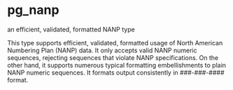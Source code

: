 # pg_nanp
an efficient, validated, formatted NANP type

This type supports efficient, validated, formatted usage of North American Numbering Plan (NANP) data. It only accepts valid NANP numeric sequences, rejecting sequences that violate NANP specifications. On the other hand, it supports numerous typical formatting embellishments to plain NANP numeric sequences. It formats output consistently in ###-###-#### format.

